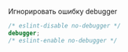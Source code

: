 
Игнорировать ошибку debugger
```javascript
/* eslint-disable no-debugger */
debugger;
/* eslint-enable no-debugger */
```
